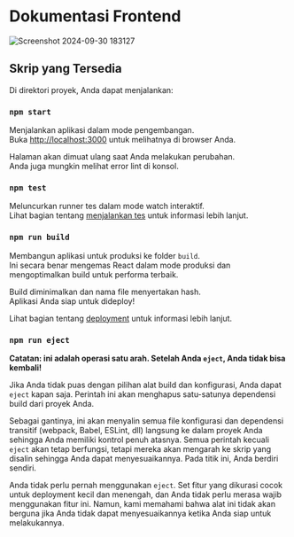 # Dokumentasi Frontend


![Screenshot 2024-09-30 183127](https://github.com/user-attachments/assets/9df07ef9-b747-4b90-8671-b63c2acd32c8)



## Skrip yang Tersedia

Di direktori proyek, Anda dapat menjalankan:

### `npm start`

Menjalankan aplikasi dalam mode pengembangan.\
Buka [http://localhost:3000](http://localhost:3000) untuk melihatnya di browser Anda.

Halaman akan dimuat ulang saat Anda melakukan perubahan.\
Anda juga mungkin melihat error lint di konsol.

### `npm test`

Meluncurkan runner tes dalam mode watch interaktif.\
Lihat bagian tentang [menjalankan tes](https://facebook.github.io/create-react-app/docs/running-tests) untuk informasi lebih lanjut.

### `npm run build`

Membangun aplikasi untuk produksi ke folder `build`.\
Ini secara benar mengemas React dalam mode produksi dan mengoptimalkan build untuk performa terbaik.

Build diminimalkan dan nama file menyertakan hash.\
Aplikasi Anda siap untuk dideploy!

Lihat bagian tentang [deployment](https://facebook.github.io/create-react-app/docs/deployment) untuk informasi lebih lanjut.

### `npm run eject`

**Catatan: ini adalah operasi satu arah. Setelah Anda `eject`, Anda tidak bisa kembali!**

Jika Anda tidak puas dengan pilihan alat build dan konfigurasi, Anda dapat `eject` kapan saja. Perintah ini akan menghapus satu-satunya dependensi build dari proyek Anda.

Sebagai gantinya, ini akan menyalin semua file konfigurasi dan dependensi transitif (webpack, Babel, ESLint, dll) langsung ke dalam proyek Anda sehingga Anda memiliki kontrol penuh atasnya. Semua perintah kecuali `eject` akan tetap berfungsi, tetapi mereka akan mengarah ke skrip yang disalin sehingga Anda dapat menyesuaikannya. Pada titik ini, Anda berdiri sendiri.

Anda tidak perlu pernah menggunakan `eject`. Set fitur yang dikurasi cocok untuk deployment kecil dan menengah, dan Anda tidak perlu merasa wajib menggunakan fitur ini. Namun, kami memahami bahwa alat ini tidak akan berguna jika Anda tidak dapat menyesuaikannya ketika Anda siap untuk melakukannya.
